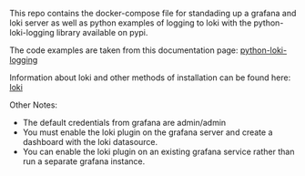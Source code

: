 This repo contains the docker-compose file for standading up a grafana and loki server as well as python
examples of logging to loki with the python-loki-logging library available on pypi.

The code examples are taken from this documentation page: [python-loki-logging](https://pypi.org/project/python-logging-loki/)

Information about loki and other methods of installation can be found here:  [loki](https://grafana.com/docs/loki/latest/)

Other Notes:
- The default credentials from grafana are admin/admin
- You must enable the loki plugin on the grafana server and create a dashboard with the loki datasource.
- You can enable the loki plugin on an existing grafana service rather than run a separate grafana instance.
